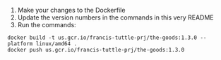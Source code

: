1. Make your changes to the Dockerfile
2. Update the version numbers in the commands in this very README
3. Run the commands:

```
docker build -t us.gcr.io/francis-tuttle-prj/the-goods:1.3.0 --platform linux/amd64 .
docker push us.gcr.io/francis-tuttle-prj/the-goods:1.3.0
```
